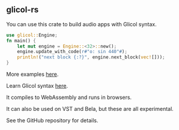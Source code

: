 ## glicol-rs

You can use this crate to build audio apps with Glicol syntax.

```rust
use glicol::Engine; 
fn main() {
    let mut engine = Engine::<32>::new();
    engine.update_with_code(r#"o: sin 440"#);
    println!("next block {:?}", engine.next_block(vec![]));
}
```

More examples [here](https://github.com/chaosprint/glicol/tree/main/rs/main/examples).

Learn Glicol syntax [here](https://glicol.org).

It compiles to WebAssembly and runs in browsers.

It can also be used on VST and Bela, but these are all experimental.

See the GitHub repository for details.